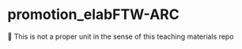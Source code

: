 # promotion_elabFTW-ARC

:construction: This is not a proper unit in the sense of this teaching materials repo